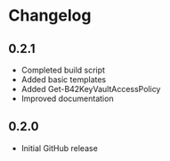 # Changelog

## 0.2.1

+ Completed build script
+ Added basic templates
+ Added Get-B42KeyVaultAccessPolicy
+ Improved documentation

## 0.2.0

+ Initial GitHub release
